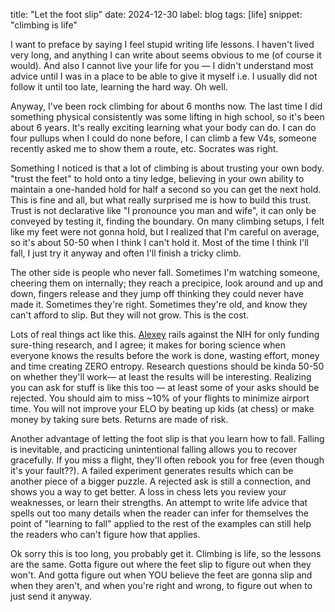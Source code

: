 title: "Let the foot slip"
date: 2024-12-30
label: blog
tags: [life]
snippet: "climbing is life"

I want to preface by saying I feel stupid writing life lessons. I haven't lived very long, and anything I can write about seems obvious to me (of course it would). And also I cannot live your life for you — I didn't understand most advice until I was in a place to be able to give it myself i.e. I usually did not follow it until too late, learning the hard way. Oh well. 

Anyway, I've been rock climbing for about 6 months now. The last time I did something physical consistently was some lifting in high school, so it's been about 6 years. It's really exciting learning what your body can do. I can do four pullups when I could do none before, I can climb a few V4s, someone recently asked me to show them a route, etc. Socrates was right.

Something I noticed is that a lot of climbing is about trusting your own body. "trust the feet" to hold onto a tiny ledge, believing in your own ability to maintain a one-handed hold for half a second so you can get the next hold. This is fine and all, but what really surprised me is how to build this trust. Trust is not declarative like "I pronounce you man and wife", it can only be conveyed by testing it, finding the boundary. On many climbing setups, I felt like my feet were not gonna hold, but I realized that I'm careful on average, so it's about 50-50 when I think I can't hold it. Most of the time I think I'll fall, I just try it anyway and often I'll finish a tricky climb. 

The other side is people who never fall. Sometimes I'm watching someone, cheering them on internally; they reach a precipice, look around and up and down, fingers release and they jump off thinking they could never have made it. Sometimes they're right. Sometimes they're old, and know they can't afford to slip. But they will not grow. This is the cost. 

Lots of real things act like this. [Alexey](https://guzey.com/abolish-the-nih/) rails against the NIH for only funding sure-thing research, and I agree; it makes for boring science when everyone knows the results before the work is done, wasting effort, money and time creating ZERO entropy. Research questions should be kinda 50-50 on whether they'll work— at least the results will be interesting. Realizing you can ask for stuff is like this too — at least some of your asks should be rejected. You should aim to miss ~10% of your flights to minimize airport time. You will not improve your ELO by beating up kids (at chess) or make money by taking sure bets. Returns are made of risk.

Another advantage of letting the foot slip is that you learn how to fall. Falling is inevitable, and practicing unintentional falling allows you to recover gracefully. If you miss a flight, they'll often rebook you for free (even though it's your fault??). A failed experiment generates results which can be another piece of a bigger puzzle. A rejected ask is still a connection, and shows you a way to get better. A loss in chess lets you review your weaknesses, or learn their strengths. An attempt to write life advice that spells out too many details when the reader can infer for themselves the point of "learning to fall" applied to the rest of the examples can still help the readers who can't figure how that applies.

Ok sorry this is too long, you probably get it. Climbing is life, so the lessons are the same. Gotta figure out where the feet slip to figure out when they won't. And gotta figure out when YOU believe the feet are gonna slip and when they aren't, and when you're right and wrong, to figure out when to just send it anyway.
